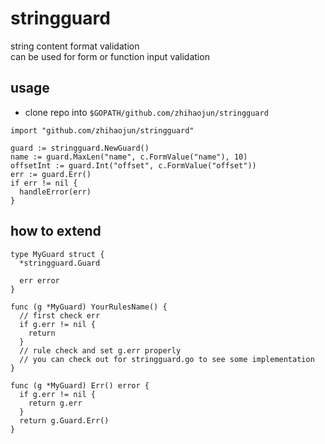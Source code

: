 # stringguard
string content format validation  
can be used for form or function input validation

## usage
* clone repo into `$GOPATH/github.com/zhihaojun/stringguard`

``` golang
import "github.com/zhihaojun/stringguard"

guard := stringguard.NewGuard()
name := guard.MaxLen("name", c.FormValue("name"), 10)
offsetInt := guard.Int("offset", c.FormValue("offset"))
err := guard.Err()
if err != nil {
  handleError(err)
}
```

## how to extend
``` golang
type MyGuard struct {
  *stringguard.Guard

  err error
}

func (g *MyGuard) YourRulesName() {
  // first check err
  if g.err != nil {
    return
  }
  // rule check and set g.err properly
  // you can check out for stringguard.go to see some implementation
}

func (g *MyGuard) Err() error {
  if g.err != nil {
    return g.err
  }
  return g.Guard.Err()
}
```
